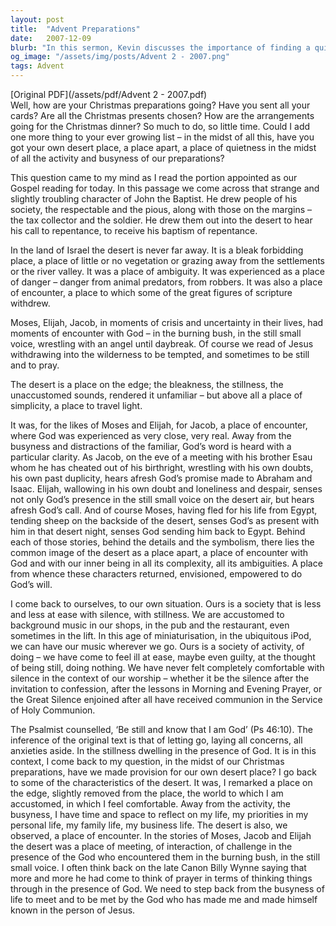 ```yaml
---
layout: post
title:  "Advent Preparations"
date:   2007-12-09
blurb: "In this sermon, Kevin discusses the importance of finding a quiet place amidst the busyness of Christmas preparations. He draws parallels between the desert places in the Bible, where key figures had encounters with God, and our own need for a 'desert place' in our lives. He encourages listeners to find their own place of quiet and encounter with God amidst the busyness of life."
og_image: "/assets/img/posts/Advent 2 - 2007.png"
tags: Advent
---
```

[Original PDF](/assets/pdf/Advent 2 - 2007.pdf)    
Well, how are your Christmas preparations going? Have you sent all your cards? Are all the Christmas presents chosen? How are the arrangements going for the Christmas dinner? So much to do, so little time. Could I add one more thing to your ever growing list – in the midst of all this, have you got your own desert place, a place apart, a place of quietness in the midst of all the activity and busyness of our preparations?

This question came to my mind as I read the portion appointed as our Gospel reading for today. In this passage we come across that strange and slightly troubling character of John the Baptist. He drew people of his society, the respectable and the pious, along with those on the margins – the tax collector and the soldier. He drew them out into the desert to hear his call to repentance, to receive his baptism of repentance.

In the land of Israel the desert is never far away. It is a bleak forbidding place, a place of little or no vegetation or grazing away from the settlements or the river valley. It was a place of ambiguity. It was experienced as a place of danger – danger from animal predators, from robbers. It was also a place of encounter, a place to which some of the great figures of scripture withdrew.

Moses, Elijah, Jacob, in moments of crisis and uncertainty in their lives, had moments of encounter with God – in the burning bush, in the still small voice, wrestling with an angel until daybreak. Of course we read of Jesus withdrawing into the wilderness to be tempted, and sometimes to be still and to pray.

The desert is a place on the edge; the bleakness, the stillness, the unaccustomed sounds, rendered it unfamiliar – but above all a place of simplicity, a place to travel light.

It was, for the likes of Moses and Elijah, for Jacob, a place of encounter, where God was experienced as very close, very real. Away from the busyness and distractions of the familiar, God’s word is heard with a particular clarity. As Jacob, on the eve of a meeting with his brother Esau whom he has cheated out of his birthright, wrestling with his own doubts, his own past duplicity, hears afresh God’s promise made to Abraham and Isaac. Elijah, wallowing in his own doubt and loneliness and despair, senses not only God’s presence in the still small voice on the desert air, but hears afresh God’s call. And of course Moses, having fled for his life from Egypt, tending sheep on the backside of the desert, senses God’s as present with him in that desert night, senses God sending him back to Egypt. Behind each of those stories, behind the details and the symbolism, there lies the common image of the desert as a place apart, a place of encounter with God and with our inner being in all its complexity, all its ambiguities. A place from whence these characters returned, envisioned, empowered to do God’s will.

I come back to ourselves, to our own situation. Ours is a society that is less and less at ease with silence, with stillness. We are accustomed to background music in our shops, in the pub and the restaurant, even sometimes in the lift. In this age of miniaturisation, in the ubiquitous iPod, we can have our music wherever we go. Ours is a society of activity, of doing – we have come to feel ill at ease, maybe even guilty, at the thought of being still, doing nothing. We have never felt completely comfortable with silence in the context of our worship – whether it be the silence after the invitation to confession, after the lessons in Morning and Evening Prayer, or the Great Silence enjoined after all have received communion in the Service of Holy Communion.

The Psalmist counselled, ‘Be still and know that I am God’ (Ps 46:10). The inference of the original text is that of letting go, laying all concerns, all anxieties aside. In the stillness dwelling in the presence of God. It is in this context, I come back to my question, in the midst of our Christmas preparations, have we made provision for our own desert place? I go back to some of the characteristics of the desert. It was, I remarked a place on the edge, slightly removed from the place, the world to which I am accustomed, in which I feel comfortable. Away from the activity, the busyness, I have time and space to reflect on my life, my priorities in my personal life, my family life, my business life. The desert is also, we observed, a place of encounter. In the stories of Moses, Jacob and Elijah the desert was a place of meeting, of interaction, of challenge in the presence of the God who encountered them in the burning bush, in the still small voice. I often think back on the late Canon Billy Wynne saying that more and more he had come to think of prayer in terms of thinking things through in the presence of God. We need to step back from the busyness of life to meet and to be met by the God who has made me and made himself known in the person of Jesus.

